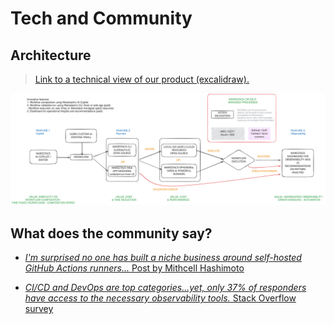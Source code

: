 # Tech and Community

## Architecture

> <a href="https://excalidraw.com/#room=cbe9ad7e3782f2d4aadf,9BBCJcrK9sjLaqtQNm_Cdw
" target="_blank"> Link to a technical view of our product (excalidraw). </a>

<img src="/assets/images/arch.svg" alt="Architecture" width="1250"/>

## What does the community say?

* <a href="https://twitter.com/mitchellh/status/1731071326201561194?s=46&t=WgmgJJS9NisHL6I8Oqg4_A" target="_blank"> *I'm surprised no one has built a niche business around self-hosted GitHub Actions runners...* Post by Mithcell Hashimoto</a>

* <a href="https://survey.stackoverflow.co/2022" target="_blank">*CI/CD and DevOps are top categories...yet, only 37% of responders have access to the necessary observability tools.* Stack Overflow survey</a>

